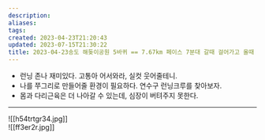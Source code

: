 ```yaml
---
description:
aliases: 
tags: 
created: 2023-04-23T21:20:43
updated: 2023-07-15T21:30:22
title: 2023-04-23송도 해돚이공원 5바퀴 == 7.67km 페이스 7분대 갈때 걸어가고 올때 걸어오고 총 21.05km
---
```

- 런닝 존나 재미있다. 고통아 어서와라, 실컷 웃어줄테니.
- 나를 쭈그리로 만들어줄 환경이 필요하다. 연수구 런닝크루를 찾아보자.
- 몸과 다리근육은 더 나아갈 수 있는데, 심장이 버텨주지 못한다.
---
![[h54trtgr34.jpg]]  
![[ff3er2r.jpg]]
